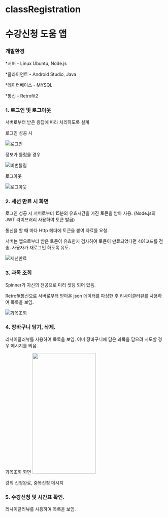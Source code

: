 # classRegistration
# 수강신청 도움 앱

### 개발환경
*서버 - Linux Ubuntu, Node.js

*클라이언트 - Android Studio, Java

*데이터베이스 - MYSQL

*통신 - Retrofit2


### 1. 로그인 및 로그아웃
서버로부터 받은 응답에 따라 처리하도록 설계

로그인 성공 시

![로그인](https://user-images.githubusercontent.com/50095740/109131934-a1e6f680-7796-11eb-8668-2a7963c51d9b.gif)

정보가 틀렸을 경우

![비번틀림](https://user-images.githubusercontent.com/50095740/109130261-dce82a80-7794-11eb-9c4f-72e2981e516c.gif)  

로그아웃

![로그아웃](https://user-images.githubusercontent.com/50095740/109129950-8975dc80-7794-11eb-91aa-5002149384ed.gif)




### 2. 세션 만료 시 화면
로그인 성공 시 서버로부터 15분의 유효시간을 가진 토큰을 받아 사용. (Node.js의 JWT 라이브러리 사용하여 토큰 발급)

통신을 할 때 마다 Http 헤더에 토큰을 붙여 자료를 요청. 

서버는 앱으로부터 받은 토큰이 유효한지 검사하여 토큰이 만료되었다면 401코드를 전송.
사용자가 재로그인 하도록 유도.

![세션만료](https://user-images.githubusercontent.com/50095740/109131452-2a18cc00-7796-11eb-8c17-9163a515b07a.gif)


### 3. 과목 조회
Spinner가 자신의 전공으로 미리 셋팅 되어 있음. 

Retrofit통신으로 서버로부터 받아온 json 데이터를 파싱한 후 리사이클러뷰를 사용하여 목록을 보임.


![과목조회](https://user-images.githubusercontent.com/50095740/109138959-4caee300-779e-11eb-832b-67500e00b7be.gif)


### 4. 장바구니 담기, 삭제. 
리사이클러뷰를 사용하여 목록을 보임.
이미 장바구니에 담은 과목을 담으려 시도할 경우 메시지를 띄움.

과목조회 화면
<img src="https://user-images.githubusercontent.com/50095740/109141001-8ed92400-77a0-11eb-89e4-90f5bc2b44d3.jpg" width="200" height="380">

강의 신청완료, 중복신청 메시지



### 5. 수강신청 및 시간표 확인. 

리사이클러뷰를 사용하여 목록을 보임.


